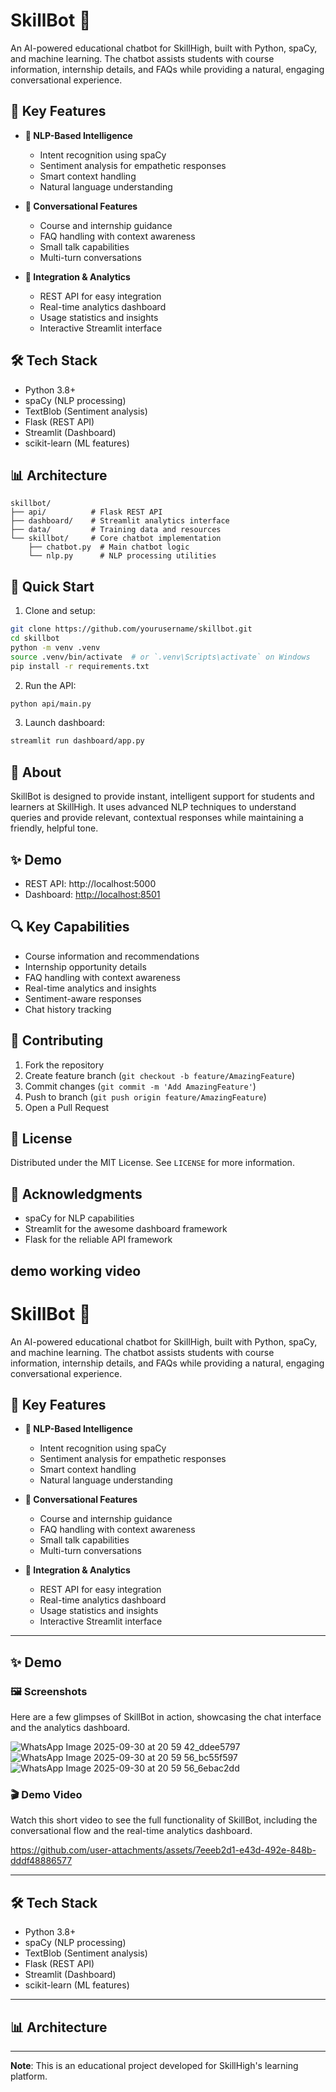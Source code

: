 # SkillBot 🤖

An AI-powered educational chatbot for SkillHigh, built with Python, spaCy, and machine learning. The chatbot assists students with course information, internship details, and FAQs while providing a natural, engaging conversational experience.

## 🌟 Key Features

- **🧠 NLP-Based Intelligence**
  - Intent recognition using spaCy
  - Sentiment analysis for empathetic responses
  - Smart context handling
  - Natural language understanding

- **💬 Conversational Features**
  - Course and internship guidance
  - FAQ handling with context awareness
  - Small talk capabilities
  - Multi-turn conversations

- **🔌 Integration & Analytics**
  - REST API for easy integration
  - Real-time analytics dashboard
  - Usage statistics and insights
  - Interactive Streamlit interface

## 🛠️ Tech Stack

- Python 3.8+
- spaCy (NLP processing)
- TextBlob (Sentiment analysis)
- Flask (REST API)
- Streamlit (Dashboard)
- scikit-learn (ML features)

## 📊 Architecture

```
skillbot/
├── api/          # Flask REST API
├── dashboard/    # Streamlit analytics interface
├── data/         # Training data and resources
└── skillbot/     # Core chatbot implementation
    ├── chatbot.py  # Main chatbot logic
    └── nlp.py      # NLP processing utilities
```

## 🚀 Quick Start

1. Clone and setup:
```bash
git clone https://github.com/yourusername/skillbot.git
cd skillbot
python -m venv .venv
source .venv/bin/activate  # or `.venv\Scripts\activate` on Windows
pip install -r requirements.txt
```

2. Run the API:
```bash
python api/main.py
```

3. Launch dashboard:
```bash
streamlit run dashboard/app.py
```

## 📝 About

SkillBot is designed to provide instant, intelligent support for students and learners at SkillHigh. It uses advanced NLP techniques to understand queries and provide relevant, contextual responses while maintaining a friendly, helpful tone.

## ✨ Demo

- REST API: http://localhost:5000
- Dashboard: [http://localhost:8501](http://localhost:8503/)

## 🔍 Key Capabilities

- Course information and recommendations
- Internship opportunity details
- FAQ handling with context awareness
- Real-time analytics and insights
- Sentiment-aware responses
- Chat history tracking

## 🤝 Contributing

1. Fork the repository
2. Create feature branch (`git checkout -b feature/AmazingFeature`)
3. Commit changes (`git commit -m 'Add AmazingFeature'`)
4. Push to branch (`git push origin feature/AmazingFeature`)
5. Open a Pull Request

## 📄 License

Distributed under the MIT License. See `LICENSE` for more information.

## 🙏 Acknowledgments

- spaCy for NLP capabilities
- Streamlit for the awesome dashboard framework
- Flask for the reliable API framework

## demo working video
# SkillBot 🤖

An AI-powered educational chatbot for SkillHigh, built with Python, spaCy, and machine learning. The chatbot assists students with course information, internship details, and FAQs while providing a natural, engaging conversational experience.

## 🌟 Key Features

- **🧠 NLP-Based Intelligence**
  - Intent recognition using spaCy
  - Sentiment analysis for empathetic responses
  - Smart context handling
  - Natural language understanding

- **💬 Conversational Features**
  - Course and internship guidance
  - FAQ handling with context awareness
  - Small talk capabilities
  - Multi-turn conversations

- **🔌 Integration & Analytics**
  - REST API for easy integration
  - Real-time analytics dashboard
  - Usage statistics and insights
  - Interactive Streamlit interface

---

## ✨ Demo

### 🖼️ Screenshots

Here are a few glimpses of SkillBot in action, showcasing the chat interface and the analytics dashboard.

![WhatsApp Image 2025-09-30 at 20 59 42_ddee5797](https://github.com/user-attachments/assets/32258e01-b6f1-413a-bdda-4f60e249febd)
![WhatsApp Image 2025-09-30 at 20 59 56_bc55f597](https://github.com/user-attachments/assets/7eccc9b7-8adc-4531-933e-1b01e18ccaa2)
![WhatsApp Image 2025-09-30 at 20 59 56_6ebac2dd](https://github.com/user-attachments/assets/b4b27e89-e764-4b69-a974-881261e4915d)


### 🎬 Demo Video

Watch this short video to see the full functionality of SkillBot, including the conversational flow and the real-time analytics dashboard.


https://github.com/user-attachments/assets/7eeeb2d1-e43d-492e-848b-dddf48886577


---

## 🛠️ Tech Stack

- Python 3.8+
- spaCy (NLP processing)
- TextBlob (Sentiment analysis)
- Flask (REST API)
- Streamlit (Dashboard)
- scikit-learn (ML features)

---

## 📊 Architecture

---
**Note**: This is an educational project developed for SkillHigh's learning platform.
